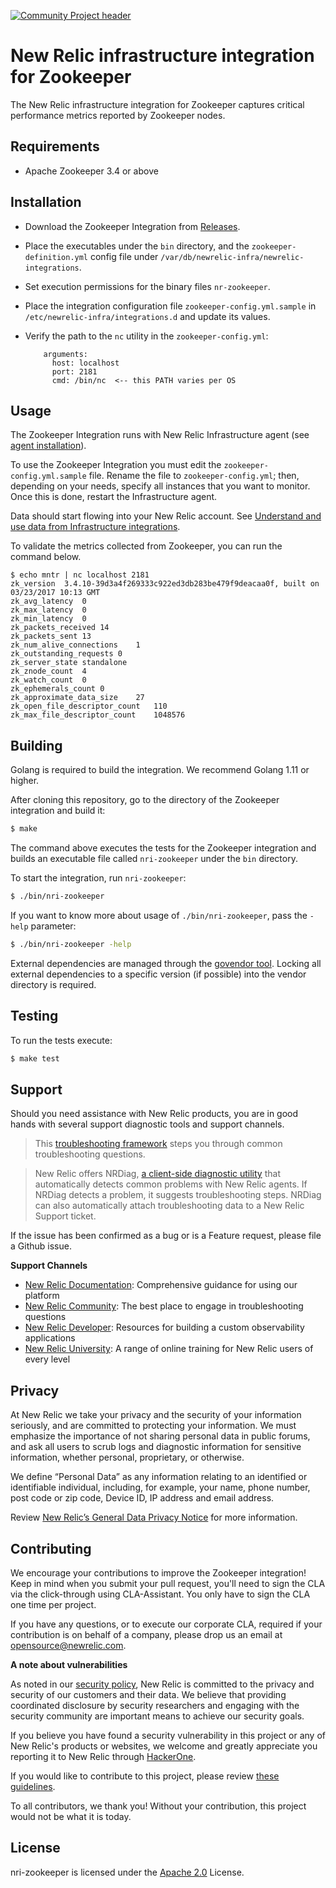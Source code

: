 [![Community Project header](https://github.com/newrelic/open-source-office/raw/master/examples/categories/images/Community_Project.png)](https://github.com/newrelic/open-source-office/blob/master/examples/categories/index.md#community-project)

# New Relic infrastructure integration for Zookeeper

The New Relic infrastructure integration for Zookeeper captures critical performance metrics reported by Zookeeper nodes.

## Requirements

* Apache Zookeeper 3.4 or above

## Installation 

* Download the Zookeeper Integration from [Releases](https://github.com/newrelic/nri-zookeeper/releases).
* Place the executables under the `bin` directory, and the `zookeeper-definition.yml` config file under `/var/db/newrelic-infra/newrelic-integrations`.
* Set execution permissions for the binary files `nr-zookeeper`.
* Place the integration configuration file `zookeeper-config.yml.sample` in `/etc/newrelic-infra/integrations.d` and update its values.
* Verify the path to the `nc` utility in the  `zookeeper-config.yml`:

  ```
      arguments:
        host: localhost
        port: 2181
        cmd: /bin/nc  <-- this PATH varies per OS
  ```

## Usage

The Zookeeper Integration runs with New Relic Infrastructure agent (see [agent installation](https://docs.newrelic.com/docs/infrastructure/new-relic-infrastructure/installation/install-infrastructure-linux)).

To use the Zookeeper Integration you must edit the `zookeeper-config.yml.sample` file. Rename the file to `zookeeper-config.yml`; then, depending on your needs, specify all instances that you want to monitor. Once this is done, restart the Infrastructure agent.

Data should start flowing into your New Relic account. See [Understand and use data from Infrastructure integrations](https://docs.newrelic.com/docs/integrations/infrastructure-integrations/get-started/understand-use-data-infrastructure-integrations).

To validate the metrics collected from Zookeeper, you can run the command below.  

```
$ echo mntr | nc localhost 2181
zk_version	3.4.10-39d3a4f269333c922ed3db283be479f9deacaa0f, built on 03/23/2017 10:13 GMT
zk_avg_latency	0
zk_max_latency	0
zk_min_latency	0
zk_packets_received	14
zk_packets_sent	13
zk_num_alive_connections	1
zk_outstanding_requests	0
zk_server_state	standalone
zk_znode_count	4
zk_watch_count	0
zk_ephemerals_count	0
zk_approximate_data_size	27
zk_open_file_descriptor_count	110
zk_max_file_descriptor_count	1048576
```

## Building

Golang is required to build the integration. We recommend Golang 1.11 or higher.

After cloning this repository, go to the directory of the Zookeeper integration and build it:

```bash
$ make
```

The command above executes the tests for the Zookeeper integration and builds an executable file called `nri-zookeeper` under the `bin` directory. 

To start the integration, run `nri-zookeeper`:

```bash
$ ./bin/nri-zookeeper
```

If you want to know more about usage of `./bin/nri-zookeeper`, pass the `-help` parameter:

```bash
$ ./bin/nri-zookeeper -help
```

External dependencies are managed through the [govendor tool](https://github.com/kardianos/govendor). Locking all external dependencies to a specific version (if possible) into the vendor directory is required.

## Testing

To run the tests execute:

```bash
$ make test
```

## Support

Should you need assistance with New Relic products, you are in good hands with several support diagnostic tools and support channels.

> This [troubleshooting framework](https://discuss.newrelic.com/t/troubleshooting-frameworks/108787) steps you through common troubleshooting questions.

> New Relic offers NRDiag, [a client-side diagnostic utility](https://docs.newrelic.com/docs/using-new-relic/cross-product-functions/troubleshooting/new-relic-diagnostics) that automatically detects common problems with New Relic agents. If NRDiag detects a problem, it suggests troubleshooting steps. NRDiag can also automatically attach troubleshooting data to a New Relic Support ticket.

If the issue has been confirmed as a bug or is a Feature request, please file a Github issue.

**Support Channels**

* [New Relic Documentation](https://docs.newrelic.com): Comprehensive guidance for using our platform
* [New Relic Community](https://discuss.newrelic.com): The best place to engage in troubleshooting questions
* [New Relic Developer](https://developer.newrelic.com/): Resources for building a custom observability applications
* [New Relic University](https://learn.newrelic.com/): A range of online training for New Relic users of every level

## Privacy

At New Relic we take your privacy and the security of your information seriously, and are committed to protecting your information. We must emphasize the importance of not sharing personal data in public forums, and ask all users to scrub logs and diagnostic information for sensitive information, whether personal, proprietary, or otherwise.

We define “Personal Data” as any information relating to an identified or identifiable individual, including, for example, your name, phone number, post code or zip code, Device ID, IP address and email address.

Review [New Relic’s General Data Privacy Notice](https://newrelic.com/termsandconditions/privacy) for more information.

## Contributing

We encourage your contributions to improve the Zookeeper integration! Keep in mind when you submit your pull request, you'll need to sign the CLA via the click-through using CLA-Assistant. You only have to sign the CLA one time per project.

If you have any questions, or to execute our corporate CLA, required if your contribution is on behalf of a company,  please drop us an email at opensource@newrelic.com.

**A note about vulnerabilities**

As noted in our [security policy](/SECURITY.md), New Relic is committed to the privacy and security of our customers and their data. We believe that providing coordinated disclosure by security researchers and engaging with the security community are important means to achieve our security goals.

If you believe you have found a security vulnerability in this project or any of New Relic's products or websites, we welcome and greatly appreciate you reporting it to New Relic through [HackerOne](https://hackerone.com/newrelic).

If you would like to contribute to this project, please review [these guidelines](./CONTRIBUTING.md).

To all contributors, we thank you!  Without your contribution, this project would not be what it is today.

## License
nri-zookeeper is licensed under the [Apache 2.0](http://apache.org/licenses/LICENSE-2.0.txt) License.